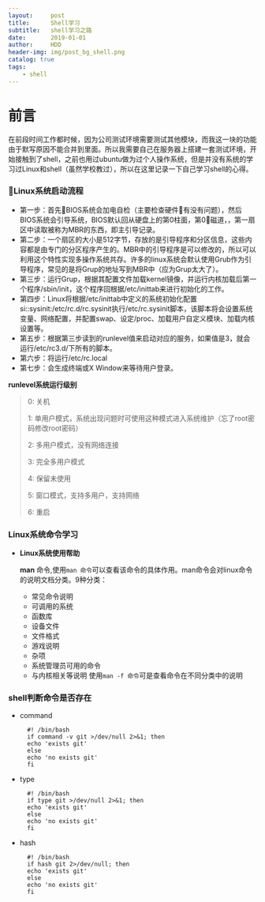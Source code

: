 ```yaml
---
layout:     post
title:      Shell学习
subtitle:   shell学习之路
date:       2019-01-01
author:     HDD
header-img: img/post_bg_shell.png
catalog: true
tags:
    - shell
---
```


# 前言
在前段时间工作都时候，因为公司测试环境需要测试其他模块，而我这一块的功能由于默写原因不能合并到里面。所以我需要自己在服务器上搭建一套测试环境，开始接触到了shell，之前也用过ubuntu做为过个人操作系统，但是并没有系统的学习过Linux和shell（虽然学校教过），所以在这里记录一下自己学习shell的心得。

### Linux系统启动流程
* 第一步：首先BIOS系统会加电自检（主要检查硬件有没有问题），然后BIOS系统会引导系统，BIOS默认回从硬盘上的第0柱面，第0磁道，，第一扇区中读取被称为MBR的东西，即主引导记录。
* 第二步：一个扇区的大小是512字节，存放的是引导程序和分区信息，这些内容都是由专门的分区程序产生的。MBR中的引导程序是可以修改的，所以可以利用这个特性实现多操作系统共存。许多的linux系统会默认使用Grub作为引导程序，常见的是将Grup的地址写到MBR中（应为Grup太大了）。
* 第三步：运行Grup，根据其配置文件加载kernel镜像，并运行内核加载后第一个程序/sbin/init，这个程序回根据/etc/inittab来进行初始化的工作。
* 第四步：Linux将根据/etc/inittab中定义的系统初始化配置si::sysinit:/etc/rc.d/rc.sysinit执行/etc/rc.sysinit脚本，该脚本将会设置系统变量、网络配置，并配置swap、设定/proc、加载用户自定义模块、加载内核设置等。
* 第五步：根据第三步读到的runlevel值来启动对应的服务，如果值是3，就会运行/etc/rc3.d/下所有的脚本。
* 第六步：将运行/etc/rc.local
* 第七步：会生成终端或X Window来等待用户登录。

**runlevel系统运行级别**
> 0: 关机
> 
> 1: 单用户模式，系统出现问题时可使用这种模式进入系统维护（忘了root密码修改root密码）
> 
> 2: 多用户模式，没有网络连接
> 
> 3: 完全多用户模式
> 
> 4: 保留未使用
> 
> 5: 窗口模式，支持多用户，支持网络
> 
> 6: 重启

### Linux系统命令学习
  
* **Linux系统使用帮助**
  
    **man** 命令,使用`man 命令`可以查看该命令的具体作用。man命令会对linux命令的说明文档分类。9种分类：
    * 常见命令说明
    * 可调用的系统
    * 函数库
    * 设备文件
    * 文件格式
    * 游戏说明
    * 杂项
    * 系统管理员可用的命令
    * 与内核相关等说明
  使用`man -f 命令`可是查看命令在不同分类中的说明






### shell判断命令是否存在
* command
  ```shell
    #! /bin/bash
    if command -v git >/dev/null 2>&1; then 
    echo 'exists git' 
    else 
    echo 'no exists git' 
    fi
  ```
* type
  ```shell
    #! /bin/bash
    if type git >/dev/null 2>&1; then 
    echo 'exists git' 
    else 
    echo 'no exists git' 
    fi
  ```
* hash
  ```shell
    #! /bin/bash
    if hash git 2>/dev/null; then 
    echo 'exists git' 
    else 
    echo 'no exists git' 
    fi
  ```